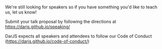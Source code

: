We're still looking for speakers so if you have something you'd like to teach us, let us know!

Submit your talk proposal by following the directions at https://darjs.github.io/speaking/

DarJS expects all speakers and attendees to follow our Code of Conduct (https://darjs.github.io/code-of-conduct/)
